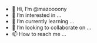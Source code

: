 - 👋 Hi, I’m @mazoooony
- 👀 I’m interested in ...
- 🌱 I’m currently learning ...
- 💞️ I’m looking to collaborate on ...
- 📫 How to reach me ...

<!---
mazoooony/mazoooony is a ✨ special ✨ repository because its `README.md` (this file) appears on your GitHub profile.
You can click the Preview link to take a look at your changes.
--->
